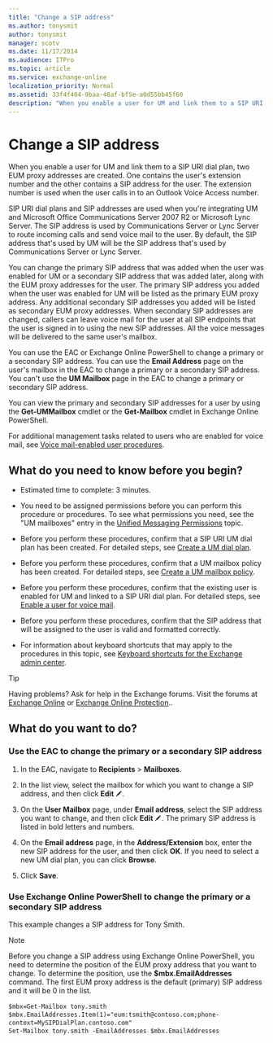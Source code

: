 ```yaml
---
title: "Change a SIP address"
ms.author: tonysmit
author: tonysmit
manager: scotv
ms.date: 11/17/2014
ms.audience: ITPro
ms.topic: article
ms.service: exchange-online
localization_priority: Normal
ms.assetid: 33f4f464-9baa-48af-bf5e-a0d55bb45f60
description: "When you enable a user for UM and link them to a SIP URI dial plan, two EUM proxy addresses are created. One contains the user's extension number and the other contains a SIP address for the user. The extension number is used when the user calls in to an Outlook Voice Access number."
---
```


# Change a SIP address

When you enable a user for UM and link them to a SIP URI dial plan, two EUM proxy addresses are created. One contains the user's extension number and the other contains a SIP address for the user. The extension number is used when the user calls in to an Outlook Voice Access number.
  
SIP URI dial plans and SIP addresses are used when you're integrating UM and Microsoft Office Communications Server 2007 R2 or Microsoft Lync Server. The SIP address is used by Communications Server or Lync Server to route incoming calls and send voice mail to the user. By default, the SIP address that's used by UM will be the SIP address that's used by Communications Server or Lync Server. 
  
You can change the primary SIP address that was added when the user was enabled for UM or a secondary SIP address that was added later, along with the EUM proxy addresses for the user. The primary SIP address you added when the user was enabled for UM will be listed as the primary EUM proxy address. Any additional secondary SIP addresses you added will be listed as secondary EUM proxy addresses. When secondary SIP addresses are changed, callers can leave voice mail for the user at all SIP endpoints that the user is signed in to using the new SIP addresses. All the voice messages will be delivered to the same user's mailbox.
  
You can use the EAC or Exchange Online PowerShell to change a primary or a secondary SIP address. You can use the **Email Address** page on the user's mailbox in the EAC to change a primary or a secondary SIP address. You can't use the **UM Mailbox** page in the EAC to change a primary or secondary SIP address. 
  
You can view the primary and secondary SIP addresses for a user by using the **Get-UMMailbox** cmdlet or the **Get-Mailbox** cmdlet in Exchange Online PowerShell. 
  
For additional management tasks related to users who are enabled for voice mail, see [Voice mail-enabled user procedures](voice-mail-enabled-user-procedures.md).
  
## What do you need to know before you begin?

- Estimated time to complete: 3 minutes.
    
- You need to be assigned permissions before you can perform this procedure or procedures. To see what permissions you need, see the "UM mailboxes" entry in the [Unified Messaging Permissions](https://technet.microsoft.com/library/d326c3bc-8f33-434a-bf02-a83cc26a5498.aspx) topic. 
    
- Before you perform these procedures, confirm that a SIP URI UM dial plan has been created. For detailed steps, see [Create a UM dial plan](../../voice-mail-unified-messaging/connect-voice-mail-system/create-um-dial-plan.md).
    
- Before you perform these procedures, confirm that a UM mailbox policy has been created. For detailed steps, see [Create a UM mailbox policy](create-um-mailbox-policy.md).
    
- Before you perform these procedures, confirm that the existing user is enabled for UM and linked to a SIP URI dial plan. For detailed steps, see [Enable a user for voice mail](enable-a-user-for-voice-mail.md).
    
- Before you perform these procedures, confirm that the SIP address that will be assigned to the user is valid and formatted correctly.
    
- For information about keyboard shortcuts that may apply to the procedures in this topic, see [Keyboard shortcuts for the Exchange admin center](../../accessibility/keyboard-shortcuts-in-admin-center.md).
    
> [!TIP]
> Having problems? Ask for help in the Exchange forums. Visit the forums at [Exchange Online](https://go.microsoft.com/fwlink/p/?linkId=267542) or [Exchange Online Protection](https://go.microsoft.com/fwlink/p/?linkId=285351).. 
  
## What do you want to do?

### Use the EAC to change the primary or a secondary SIP address

1. In the EAC, navigate to **Recipients** \> **Mailboxes**.
    
2. In the list view, select the mailbox for which you want to change a SIP address, and then click **Edit** ![Edit icon](../../media/ITPro_EAC_EditIcon.gif). 
    
3. On the **User Mailbox** page, under **Email address**, select the SIP address you want to change, and then click **Edit** ![Edit icon](../../media/ITPro_EAC_EditIcon.gif). The primary SIP address is listed in bold letters and numbers.
    
4. On the **Email address** page, in the **Address/Extension** box, enter the new SIP address for the user, and then click **OK**. If you need to select a new UM dial plan, you can click **Browse**. 
    
5. Click **Save**.
    
### Use Exchange Online PowerShell to change the primary or a secondary SIP address

This example changes a SIP address for Tony Smith.
  
> [!NOTE]
> Before you change a SIP address using Exchange Online PowerShell, you need to determine the position of the EUM proxy address that you want to change. To determine the position, use the **$mbx.EmailAddresses** command. The first EUM proxy address is the default (primary) SIP address and it will be 0 in the list. 
  
```
$mbx=Get-Mailbox tony.smith
$mbx.EmailAddresses.Item(1)="eum:tsmith@contoso.com;phone-context=MySIPDialPlan.contoso.com"
Set-Mailbox tony.smith -EmailAddresses $mbx.EmailAddresses
```


